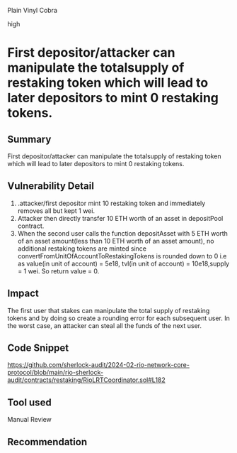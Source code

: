 Plain Vinyl Cobra

high

# First depositor/attacker can manipulate the totalsupply of restaking token which will lead to later depositors to mint 0 restaking tokens.

## Summary
First depositor/attacker can manipulate the totalsupply of restaking token which will lead to later depositors to mint 0 restaking tokens.

## Vulnerability Detail
1. .attacker/first depositor mint 10 restaking token and immediately removes all but kept 1 wei.
2.  Attacker then directly transfer 10 ETH worth of an asset in depositPool contract.
3. When the second user calls the function depositAsset with 5 ETH worth of an asset amount(less than 10 ETH worth of an asset amount), no additional restaking tokens are minted since  convertFromUnitOfAccountToRestakingTokens is rounded down to 0 i.e as value(in unit of account) = 5e18, tvl(in unit of account) = 10e18,supply = 1 wei. So return value = 0.


## Impact
The first user that stakes can manipulate the total supply of restaking tokens and by doing so create a rounding error for each subsequent user. In the worst case, an attacker can steal all the funds of the next user.


## Code Snippet
https://github.com/sherlock-audit/2024-02-rio-network-core-protocol/blob/main/rio-sherlock-audit/contracts/restaking/RioLRTCoordinator.sol#L182
## Tool used

Manual Review

## Recommendation
